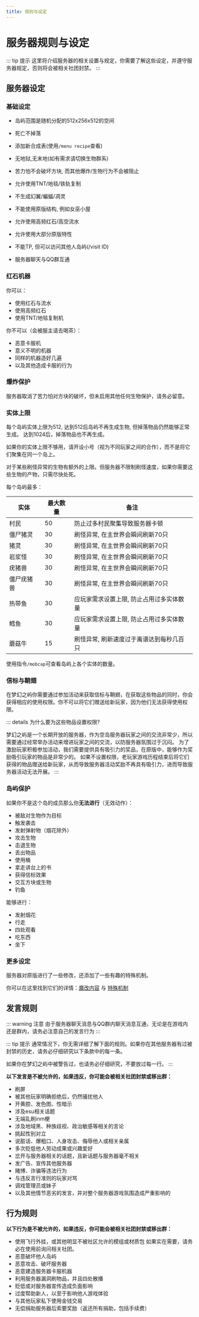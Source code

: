```yaml
---
title: 规则与设定
---
```

# 服务器规则与设定

::: tip 提示
这里将介绍服务器的相关设置与规定，你需要了解这些设定，并遵守服务器规定，否则将会被相关社团封禁。
:::

## 服务器设定

### 基础设定

- 岛屿范围是随机分配的512x256x512的空间

- 死亡不掉落

- 添加新合成表(使用`/menu recipe`查看)

- 无地狱,无末地(如有需求请切换生物群系)

- 苦力怕不会破坏方块, 而其他爆炸/生物行为不会被阻止

- 允许使用TNT/地毯/铁轨复制

- 不生成幻翼/蝙蝠/凋灵

- 不能使用原版结构, 例如女巫小屋

- 允许使用高频红石/高空流水

- 允许使用大部分原版特性

- 不能TP, 但可以访问其他人岛屿(/visit ID)

- 服务器聊天与QQ群互通


### 红石机器

你可以：
- 使用红石与流水
- 使用高频红石
- 使用TNT/地毯复制机


你不可以（会被服主请去喝茶）：
- 恶意卡服机
- 意义不明的机器
- 同样的机器造好几遍
- 以及其他造成卡服的行为


### 爆炸保护

服务器取消了苦力怕对方块的破坏，但未启用其他任何生物保护，请务必留意。

### 实体上限
每个岛屿实体上限为512, 达到512后岛屿不再生成生物, 但掉落物品仍然能够正常生成。 达到1024后，掉落物品也不再生成。

如果你的实体上限不够用，请开设小号（视为不同玩家之间的合作），而不是将它们聚集在同一个岛上。

对于某些刷怪异常的生物有额外的上限。但服务器不限制刷怪速度，如果你需要这些生物的产物，只需尽快处死。

每个岛屿最多：

| 实体       | 最大数量 | 备注                                     |
| ---------- | -------- | ---------------------------------------- |
| 村民       | 50       | 防止过多村民聚集导致服务器卡顿           |
| 僵尸猪灵   | 30       | 刷怪异常, 在主世界会瞬间刷新70只         |
| 猪灵       | 30       | 刷怪异常, 在主世界会瞬间刷新70只         |
| 岩浆怪     | 30       | 刷怪异常, 在主世界会瞬间刷新70只         |
| 疣猪兽     | 30       | 刷怪异常, 在主世界会瞬间刷新70只         |
| 僵尸疣猪兽 | 30       | 刷怪异常, 在主世界会瞬间刷新70只         |
| 热带鱼     | 30       | 应玩家需求设置上限, 防止占用过多实体数量 |
| 鳕鱼       | 30       | 应玩家需求设置上限, 防止占用过多实体数量 |
| 蘑菇牛     | 15       | 刷怪异常, 刷新速度过于离谱达到每秒几百只 |

使用指令`/mobcap`可查看岛屿上各个实体的数量。


### 信标与鞘翅

在梦幻之屿你需要通过参加活动来获取信标与鞘翅，在获取这些物品的同时，你会获得相应的使用权限。你不可以将它们赠送给新玩家，因为他们无法获得使用权限。

::: details 为什么要为这些物品设置权限?

梦幻之屿是一个长期开放的服务器，作为空岛服务器玩家之间的交流非常少，所以需要通过经常举办活动来增进玩家之间的交流，以防服务器氛围过于沉闷。
为了激励玩家积极参加活动，我们需要提供具有吸引力的奖品，在原版中，能够作为奖励吸引玩家的物品是非常少的。
如果不设置权限，老玩家游戏历程结束后将它们获得的物品赠送给新玩家，从而导致服务器活动奖励不再具有吸引力，进而导致服务器活动无法开展。
:::


### 岛屿保护

如果你不是这个岛的成员那么你**无法进行**（无效动作）：
- 被敌对生物作为目标
- 触发袭击
- 发射弹射物（烟花除外）
- 攻击生物
- 击退生物
- 丢出物品
- 使用桶
- 拿走讲台上的书
- 获得信标效果
- 交互方块或生物
- 钓鱼

能够进行：
- 发射烟花
- 行走
- 四处观看
- 吃东西
- 坐下

### 更多设定

服务器对原版进行了一些修改，还添加了一些有趣的特殊机制。

你可以在这里找到它们的详情：[魔改内容](modification.md) 与 [特殊机制](mechanism.md)

## 发言规则

::: warning 注意
由于服务器聊天消息与QQ群内聊天消息互通，无论是在游戏内还是群内，请务必注意自己的发言行为
:::

::: tip 提示
通常情况下，你无需详细了解下面的规则。如果你在其他服务器有过被封禁的历史，请务必仔细研究以下条款中的每一条。

如果你在梦幻之屿中被警告过，也请务必仔细研究，不要放过每一行。
:::

**以下发言是不被允许的，如果违反，你可能会被相关社团封禁或移出群：**
- 刷屏
- 被其他玩家明确拒绝后，仍然骚扰他人
- 开黄腔、发色图、性暗示
- 涉及esu相关话题
- 无端乱刷inm梗
- 涉及地域黑、种族歧视、政治敏感等相关的言论
- 挑起性别对立
- 说脏话、爆粗口、人身攻击、侮辱他人或相关亲属
- 多次贬低他人劳动成果或兴趣爱好
- 岔开与服务器相关的话题，且新话题与服务器毫不相关
- 发广告、宣传其他服务器
- 赌博、诈骗等违法行为
- 与违反言行准则的玩家对骂
- 调戏管理员或妹子
- 以及其他情节恶劣的发言，并对整个服务器游戏氛围造成严重影响的

## 行为规则

**以下行为是不被允许的，如果违反，你可能会被相关社团封禁或移出群：**
- 使用飞行外挂，或其他明显不被社区允许的模组或材质包
    如果实在需要，请务必在使用前询问相关社团。
- 恶意破坏他人岛屿
- 恶意攻击、破坏服务器
- 恶意建造服务器卡服机器
- 利用服务器漏洞刷物品，并且四处散播
- 贬低或对服务器宣传造成负面影响
- 过度帮助新人，以至于影响他人游戏体验
- 与其他玩家私下使用金钱交易
- 无偿捐助服务器后索要奖励（返还所有捐助，包括手续费）
